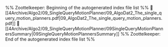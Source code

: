%% Zoottelkeeper: Beginning of the autogenerated index file list  %%
📄 [[4Archive/Algo2/09_SingleQueryMotionPlanner/09_AlgoDat2_The_single_query_motion_planners.pdf|09_AlgoDat2_The_single_query_motion_planners.pdf]]
📄 [[4Archive/Algo2/09_SingleQueryMotionPlanner/09SingleQueryMotionPlannersSummary|09SingleQueryMotionPlannersSummary]]
%% Zoottelkeeper: End of the autogenerated index file list  %%
